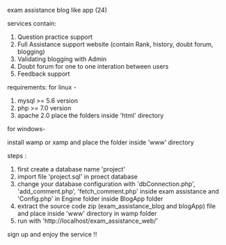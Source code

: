 exam assistance blog like app (24)

services contain:
1) Question practice support
2) Full Assistance support website (contain Rank, history, doubt forum, blogging)
3) Validating blogging with Admin
4) Doubt forum for one to one interation between users
5) Feedback support

requirements: 
for linux -
1) mysql >= 5.6 version
2) php >= 7.0 version
3) apache 2.0
place the folders inside 'html' directory

for windows-

install wamp or xamp and place the folder inside 'www' directory


steps :

1) first create a database name 'project'
2) import file 'project.sql' in proect database
3) change your database configuration with 'dbConnection.php', 'add_comment.php', 'fetch_comment.php' inside exam assistance and 'Config.php' in Engine folder inside BlogApp folder
4) extract the source code zip (exam_assistance_blog and blogApp) file and place inside 'www' directory in wamp folder 
5) run with 'http://localhost/exam_assistance_web/'

sign up and enjoy the service !!
